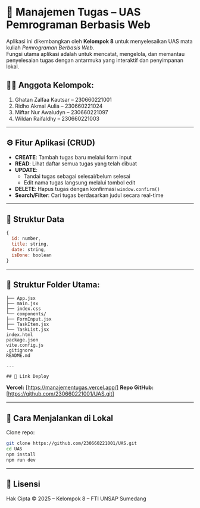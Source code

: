 # 📝 Manajemen Tugas – UAS Pemrograman Berbasis Web

Aplikasi ini dikembangkan oleh **Kelompok 8** untuk menyelesaikan UAS mata kuliah _Pemrograman Berbasis Web_.  
Fungsi utama aplikasi adalah untuk mencatat, mengelola, dan memantau penyelesaian tugas dengan antarmuka yang interaktif dan penyimpanan lokal.

## 👨‍💻 Anggota Kelompok:

1. Ghatan Zalfaa Kautsar – 230660221001
2. Ridho Akmal Aulia – 230660221024
3. Miftar Nur Awaludyn – 230660221097
4. Wildan Raifaldhy – 230660221003

---

## ⚙️ Fitur Aplikasi (CRUD)

- **CREATE**: Tambah tugas baru melalui form input
- **READ**: Lihat daftar semua tugas yang telah dibuat
- **UPDATE**:
  - Tandai tugas sebagai selesai/belum selesai
  - Edit nama tugas langsung melalui tombol edit
- **DELETE**: Hapus tugas dengan konfirmasi `window.confirm()`
- **Search/Filter**: Cari tugas berdasarkan judul secara real-time

---

## 🧠 Struktur Data

```js
{
  id: number,
  title: string,
  date: string,
  isDone: boolean
}
```

---

## 📂 Struktur Folder Utama:

```/src
├── App.jsx
├── main.jsx
├── index.css
└── components/
├── FormInput.jsx
├── TaskItem.jsx
└── TaskList.jsx
index.html
package.json
vite.config.js
.gitignore
README.md

---

## 🔗 Link Deploy

```

**Vercel:** [https://manajementugas.vercel.app/]
**Repo GitHub:** [https://github.com/230660221001/UAS.git]

---

## 🚀 Cara Menjalankan di Lokal

Clone repo:

```bash
git clone https://github.com/230660221001/UAS.git
cd UAS
npm install
npm run dev
```

---

## 🧾 Lisensi

Hak Cipta © 2025 – Kelompok 8 – FTI UNSAP Sumedang
